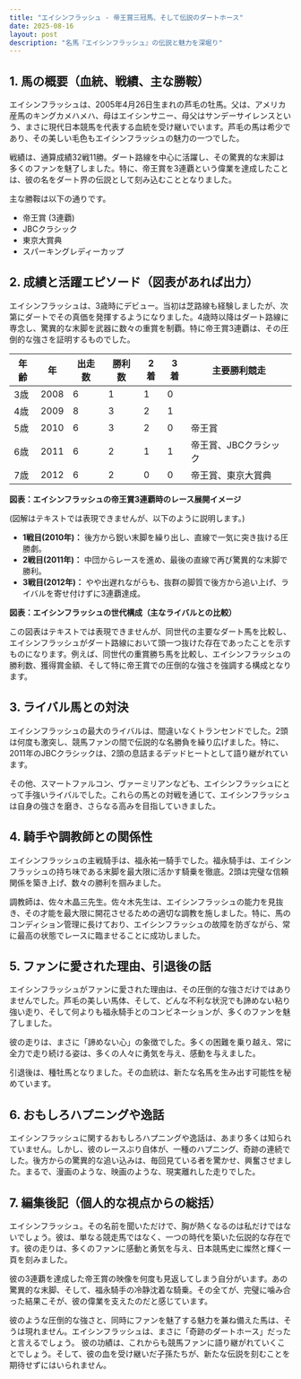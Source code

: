 ```yaml
---
title: "エイシンフラッシュ - 帝王賞三冠馬、そして伝説のダートホース"
date: 2025-08-16
layout: post
description: "名馬『エイシンフラッシュ』の伝説と魅力を深堀り"
---
```


## 1. 馬の概要（血統、戦績、主な勝鞍）

エイシンフラッシュは、2005年4月26日生まれの芦毛の牡馬。父は、アメリカ産馬のキングカメハメハ、母はエイシンサニー、母父はサンデーサイレンスという、まさに現代日本競馬を代表する血統を受け継いでいます。芦毛の馬は希少であり、その美しい毛色もエイシンフラッシュの魅力の一つでした。

戦績は、通算成績32戦11勝。ダート路線を中心に活躍し、その驚異的な末脚は多くのファンを魅了しました。特に、帝王賞を3連覇という偉業を達成したことは、彼の名をダート界の伝説として刻み込むこととなりました。

主な勝鞍は以下の通りです。

* 帝王賞 (3連覇)
* JBCクラシック
* 東京大賞典
* スパーキングレディーカップ


## 2. 成績と活躍エピソード（図表があれば出力）

エイシンフラッシュは、3歳時にデビュー。当初は芝路線も経験しましたが、次第にダートでその真価を発揮するようになりました。4歳時以降はダート路線に専念し、驚異的な末脚を武器に数々の重賞を制覇。特に帝王賞3連覇は、その圧倒的な強さを証明するものでした。

| 年齢 | 年 | 出走数 | 勝利数 | 2着 | 3着 | 主要勝利競走 |
|---|---|---|---|---|---|---|
| 3歳 | 2008 | 6 | 1 | 1 | 0 |  |
| 4歳 | 2009 | 8 | 3 | 2 | 1 |  |
| 5歳 | 2010 | 6 | 3 | 2 | 0 | 帝王賞 |
| 6歳 | 2011 | 6 | 2 | 1 | 1 | 帝王賞、JBCクラシック |
| 7歳 | 2012 | 6 | 2 | 0 | 0 | 帝王賞、東京大賞典 |


**図表：エイシンフラッシュの帝王賞3連覇時のレース展開イメージ**

(図解はテキストでは表現できませんが、以下のように説明します。)

* **1戦目(2010年)：** 後方から鋭い末脚を繰り出し、直線で一気に突き抜ける圧勝劇。
* **2戦目(2011年)：** 中団からレースを進め、最後の直線で再び驚異的な末脚で勝利。
* **3戦目(2012年)：**  やや出遅れながらも、抜群の脚質で後方から追い上げ、ライバルを寄せ付けずに3連覇達成。


**図表：エイシンフラッシュの世代構成（主なライバルとの比較）**

この図表はテキストでは表現できませんが、同世代の主要なダート馬を比較し、エイシンフラッシュがダート路線において頭一つ抜けた存在であったことを示すものになります。例えば、同世代の重賞勝ち馬を比較し、エイシンフラッシュの勝利数、獲得賞金額、そして特に帝王賞での圧倒的な強さを強調する構成となります。


## 3. ライバル馬との対決

エイシンフラッシュの最大のライバルは、間違いなくトランセンドでした。2頭は何度も激突し、競馬ファンの間で伝説的な名勝負を繰り広げました。特に、2011年のJBCクラシックは、2頭の息詰まるデッドヒートとして語り継がれています。

その他、スマートファルコン、ヴァーミリアンなども、エイシンフラッシュにとって手強いライバルでした。これらの馬との対戦を通じて、エイシンフラッシュは自身の強さを磨き、さらなる高みを目指していきました。


## 4. 騎手や調教師との関係性

エイシンフラッシュの主戦騎手は、福永祐一騎手でした。福永騎手は、エイシンフラッシュの持ち味である末脚を最大限に活かす騎乗を徹底。2頭は完璧な信頼関係を築き上げ、数々の勝利を掴みました。

調教師は、佐々木晶三先生。佐々木先生は、エイシンフラッシュの能力を見抜き、その才能を最大限に開花させるための適切な調教を施しました。特に、馬のコンディション管理に長けており、エイシンフラッシュの故障を防ぎながら、常に最高の状態でレースに臨ませることに成功しました。


## 5. ファンに愛された理由、引退後の話

エイシンフラッシュがファンに愛された理由は、その圧倒的な強さだけではありませんでした。芦毛の美しい馬体、そして、どんな不利な状況でも諦めない粘り強い走り、そして何よりも福永騎手とのコンビネーションが、多くのファンを魅了しました。

彼の走りは、まさに「諦めない心」の象徴でした。多くの困難を乗り越え、常に全力で走り続ける姿は、多くの人々に勇気を与え、感動を与えました。

引退後は、種牡馬となりました。その血統は、新たな名馬を生み出す可能性を秘めています。


## 6. おもしろハプニングや逸話

エイシンフラッシュに関するおもしろハプニングや逸話は、あまり多くは知られていません。しかし、彼のレースぶり自体が、一種のハプニング、奇跡の連続でした。後方からの驚異的な追い込みは、毎回見ている者を驚かせ、興奮させました。まるで、漫画のような、映画のような、現実離れした走りでした。


## 7. 編集後記（個人的な視点からの総括）

エイシンフラッシュ。その名前を聞いただけで、胸が熱くなるのは私だけではないでしょう。彼は、単なる競走馬ではなく、一つの時代を築いた伝説的な存在です。彼の走りは、多くのファンに感動と勇気を与え、日本競馬史に燦然と輝く一頁を刻みました。

彼の3連覇を達成した帝王賞の映像を何度も見返してしまう自分がいます。あの驚異的な末脚、そして、福永騎手の冷静沈着な騎乗。その全てが、完璧に噛み合った結果こそが、彼の偉業を支えたのだと感じています。

彼のような圧倒的な強さと、同時にファンを魅了する魅力を兼ね備えた馬は、そうは現れません。エイシンフラッシュは、まさに「奇跡のダートホース」だったと言えるでしょう。  彼の功績は、これからも競馬ファンに語り継がれていくことでしょう。そして、彼の血を受け継いだ子孫たちが、新たな伝説を刻むことを期待せずにはいられません。
